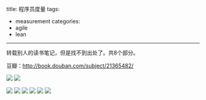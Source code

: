 title: 程序员度量
tags:
  - measurement
categories:
  - agile
  - lean
---


转载别人的读书笔记，但是找不到出处了。共8个部分。

豆瓣：http://book.douban.com/subject/21365482/


[![](http://jackyshen.com/wordpress/wp-content/uploads/2014/04/1.概述-300x101.png)](http://jackyshen.com/wordpress/wp-content/uploads/2014/04/1.概述.png) [![](http://jackyshen.com/wordpress/wp-content/uploads/2014/04/2.测量程序员的工作-300x285.png)](http://jackyshen.com/wordpress/wp-content/uploads/2014/04/2.测量程序员的工作.png)

<!--more-->


[![](http://jackyshen.com/wordpress/wp-content/uploads/2014/04/3.合适的数据-300x264.png)](http://jackyshen.com/wordpress/wp-content/uploads/2014/04/3.合适的数据.png) [![](http://jackyshen.com/wordpress/wp-content/uploads/2014/04/4.技能度量-300x268.png)](http://jackyshen.com/wordpress/wp-content/uploads/2014/04/4.技能度量.png) [![](http://jackyshen.com/wordpress/wp-content/uploads/2014/04/5.响应度量-300x254.png)](http://jackyshen.com/wordpress/wp-content/uploads/2014/04/5.响应度量.png) [![](http://jackyshen.com/wordpress/wp-content/uploads/2014/04/6.价值度量-300x240.png)](http://jackyshen.com/wordpress/wp-content/uploads/2014/04/6.价值度量.png) [![](http://jackyshen.com/wordpress/wp-content/uploads/2014/04/7.使用度量-300x260.png)](http://jackyshen.com/wordpress/wp-content/uploads/2014/04/7.使用度量.png) [![](http://jackyshen.com/wordpress/wp-content/uploads/2014/04/8.打造软件团队-300x252.png)](http://jackyshen.com/wordpress/wp-content/uploads/2014/04/8.打造软件团队.png)